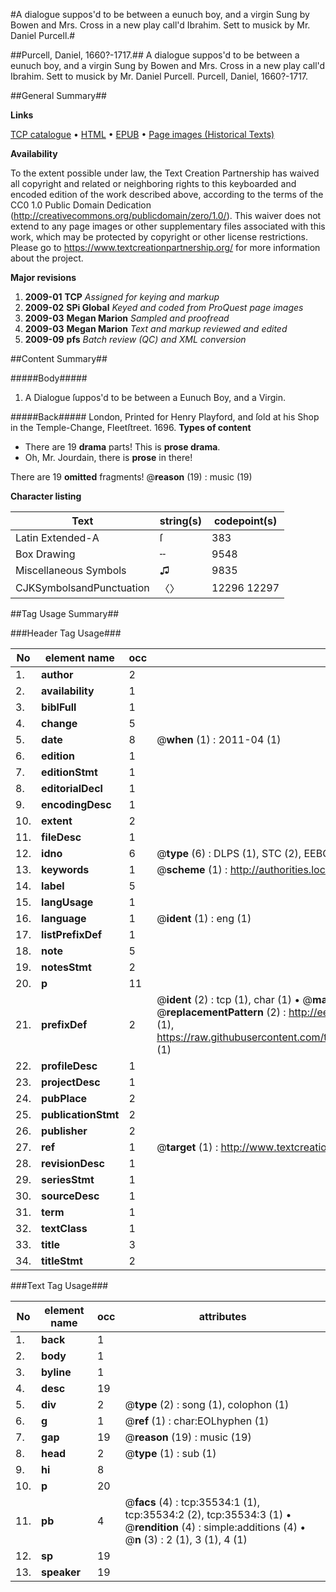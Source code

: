 #A dialogue suppos'd to be between a eunuch boy, and a virgin Sung by Bowen and Mrs. Cross in a new play call'd Ibrahim. Sett to musick by Mr. Daniel Purcell.#

##Purcell, Daniel, 1660?-1717.##
A dialogue suppos'd to be between a eunuch boy, and a virgin Sung by Bowen and Mrs. Cross in a new play call'd Ibrahim. Sett to musick by Mr. Daniel Purcell.
Purcell, Daniel, 1660?-1717.

##General Summary##

**Links**

[TCP catalogue](http://www.ota.ox.ac.uk/tcp/)  • 
[HTML](http://tei.it.ox.ac.uk/tcp/Texts-HTML/free/A56/A56286.html)  • 
[EPUB](http://tei.it.ox.ac.uk/tcp/Texts-EPUB/free/A56/A56286.epub) • 
[Page images (Historical Texts)](https://historicaltexts.jisc.ac.uk/eebo-99831072e)

**Availability**

To the extent possible under law, the Text Creation Partnership has waived all copyright and related or neighboring rights to this keyboarded and encoded edition of the work described above, according to the terms of the CC0 1.0 Public Domain Dedication (http://creativecommons.org/publicdomain/zero/1.0/). This waiver does not extend to any page images or other supplementary files associated with this work, which may be protected by copyright or other license restrictions. Please go to https://www.textcreationpartnership.org/ for more information about the project.

**Major revisions**

1. __2009-01__ __TCP__ *Assigned for keying and markup*
1. __2009-02__ __SPi Global__ *Keyed and coded from ProQuest page images*
1. __2009-03__ __Megan Marion__ *Sampled and proofread*
1. __2009-03__ __Megan Marion__ *Text and markup reviewed and edited*
1. __2009-09__ __pfs__ *Batch review (QC) and XML conversion*

##Content Summary##

#####Body#####

1. A Dialogue ſuppos'd to be between a Eunuch Boy, and a Virgin. 

#####Back#####
London, Printed for Henry Playford, and ſold at his Shop in the Temple-Change, Fleetſtreet. 1696.
**Types of content**

  * There are 19 **drama** parts! This is **prose drama**.
  * Oh, Mr. Jourdain, there is **prose** in there!

There are 19 **omitted** fragments! 
 @__reason__ (19) : music (19)

**Character listing**


|Text|string(s)|codepoint(s)|
|---|---|---|
|Latin Extended-A|ſ|383|
|Box Drawing|╌|9548|
|Miscellaneous Symbols|♫|9835|
|CJKSymbolsandPunctuation|〈〉|12296 12297|

##Tag Usage Summary##

###Header Tag Usage###

|No|element name|occ|attributes|
|---|---|---|---|
|1.|__author__|2||
|2.|__availability__|1||
|3.|__biblFull__|1||
|4.|__change__|5||
|5.|__date__|8| @__when__ (1) : 2011-04 (1)|
|6.|__edition__|1||
|7.|__editionStmt__|1||
|8.|__editorialDecl__|1||
|9.|__encodingDesc__|1||
|10.|__extent__|2||
|11.|__fileDesc__|1||
|12.|__idno__|6| @__type__ (6) : DLPS (1), STC (2), EEBO-CITATION (1), PROQUEST (1), VID (1)|
|13.|__keywords__|1| @__scheme__ (1) : http://authorities.loc.gov/ (1)|
|14.|__label__|5||
|15.|__langUsage__|1||
|16.|__language__|1| @__ident__ (1) : eng (1)|
|17.|__listPrefixDef__|1||
|18.|__note__|5||
|19.|__notesStmt__|2||
|20.|__p__|11||
|21.|__prefixDef__|2| @__ident__ (2) : tcp (1), char (1)  •  @__matchPattern__ (2) : ([0-9\-]+):([0-9IVX]+) (1), (.+) (1)  •  @__replacementPattern__ (2) : http://eebo.chadwyck.com/downloadtiff?vid=$1&page=$2 (1), https://raw.githubusercontent.com/textcreationpartnership/Texts/master/tcpchars.xml#$1 (1)|
|22.|__profileDesc__|1||
|23.|__projectDesc__|1||
|24.|__pubPlace__|2||
|25.|__publicationStmt__|2||
|26.|__publisher__|2||
|27.|__ref__|1| @__target__ (1) : http://www.textcreationpartnership.org/docs/. (1)|
|28.|__revisionDesc__|1||
|29.|__seriesStmt__|1||
|30.|__sourceDesc__|1||
|31.|__term__|1||
|32.|__textClass__|1||
|33.|__title__|3||
|34.|__titleStmt__|2||


###Text Tag Usage###

|No|element name|occ|attributes|
|---|---|---|---|
|1.|__back__|1||
|2.|__body__|1||
|3.|__byline__|1||
|4.|__desc__|19||
|5.|__div__|2| @__type__ (2) : song (1), colophon (1)|
|6.|__g__|1| @__ref__ (1) : char:EOLhyphen (1)|
|7.|__gap__|19| @__reason__ (19) : music (19)|
|8.|__head__|2| @__type__ (1) : sub (1)|
|9.|__hi__|8||
|10.|__p__|20||
|11.|__pb__|4| @__facs__ (4) : tcp:35534:1 (1), tcp:35534:2 (2), tcp:35534:3 (1)  •  @__rendition__ (4) : simple:additions (4)  •  @__n__ (3) : 2 (1), 3 (1), 4 (1)|
|12.|__sp__|19||
|13.|__speaker__|19||
